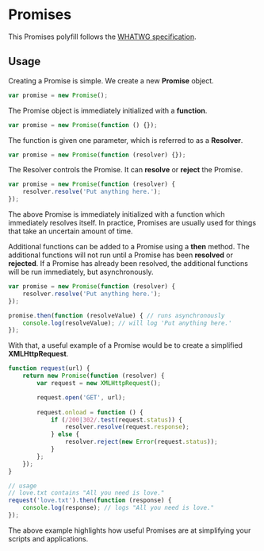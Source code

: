 # Promises

This Promises polyfill follows the [WHATWG specification](http://dom.spec.whatwg.org/#promises).

## Usage

Creating a Promise is simple. We create a new **Promise** object.

```javascript
var promise = new Promise();
```

The Promise object is immediately initialized with a **function**.

```javascript
var promise = new Promise(function () {});
```

The function is given one parameter, which is referred to as a **Resolver**.

```javascript
var promise = new Promise(function (resolver) {});
```

The Resolver controls the Promise. It can **resolve** or **reject** the Promise.

```javascript
var promise = new Promise(function (resolver) {
	resolver.resolve('Put anything here.');
});
```

The above Promise is immediately initialized with a function which immediately resolves itself. In practice, Promises are usually used for things that take an uncertain amount of time.

Additional functions can be added to a Promise using a **then** method. The additional functions will not run until a Promise has been **resolved** or **rejected**. If a Promise has already been resolved, the additional functions will be run immediately, but asynchronously.

```javascript
var promise = new Promise(function (resolver) {
	resolver.resolve('Put anything here.');
});

promise.then(function (resolveValue) { // runs asynchronously
	console.log(resolveValue); // will log 'Put anything here.'
});
```

With that, a useful example of a Promise would be to create a simplified **XMLHttpRequest**. 

```javascript
function request(url) {
	return new Promise(function (resolver) {
		var request = new XMLHttpRequest();

		request.open('GET', url);
	
		request.onload = function () {
			if (/200|302/.test(request.status)) {
				resolver.resolve(request.response);
			} else {
				resolver.reject(new Error(request.status));
			}
		};
	});
}

// usage
// love.txt contains "All you need is love."
request('love.txt').then(function (response) {
	console.log(response); // logs "All you need is love."
});
```

The above example highlights how useful Promises are at simplifying your scripts and applications.

